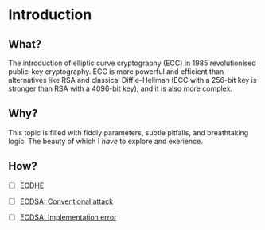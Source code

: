 # Introduction

## What?

The introduction of elliptic curve cryptography (ECC) in 1985 revolutionised public-key cryptography. ECC is
more powerful and efficient than alternatives like RSA and classical Diffie–Hellman (ECC with a 256-bit key is stronger than RSA with a 4096-bit key), and it is also more complex.

## Why?

This topic is filled with fiddly parameters, subtle pitfalls, and breathtaking logic. The beauty of which I *have* to explore and exerience.

## How?

- [ ] [ECDHE](ecdhe.md)
- [ ] [ECDSA: Conventional attack](ecdsa-conventional.md)
- [ ] [ECDSA: Implementation error](ecdsa-error.md)



